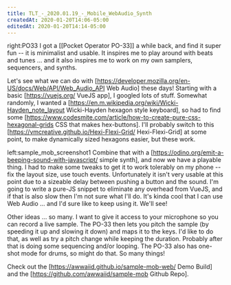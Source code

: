 ```yaml
---
title: TLT_-_2020.01.19_-_Mobile_WebAudio_Synth
createdAt: 2020-01-20T14:06-05:00
editedAt: 2020-01-20T14:14-05:00
---
```


right:PO33 I got a [[Pocket Operator PO-33]] a while back, and find it super fun -- it is minimalist and usable. It inspires me to play around with beats and tunes ... and it also inspires me to work on my own samplers, sequencers, and synths.

Let's see what we can do with [https://developer.mozilla.org/en-US/docs/Web/API/Web_Audio_API Web Audio] these days! Starting with a basic [https://vuejs.org/ VueJS app], I googled lots of stuff. Somewhat randomly, I wanted a [https://en.m.wikipedia.org/wiki/Wicki-Hayden_note_layout Wicki-Hayden hexagon style keyboard], so had to find some [https://www.codesmite.com/article/how-to-create-pure-css-hexagonal-grids CSS that makes hex-buttons]. I'll probably switch to this [https://vmcreative.github.io/Hexi-Flexi-Grid/ Hexi-Flexi-Grid] at some point, to make dynamically sized hexagons easier, but these work.

left:sample_mob_screenshot1 Combine that with a [https://odino.org/emit-a-beeping-sound-with-javascript/ simple synth], and now we have a playable thing. I had to make some tweaks to get it to work tolerably on my phone -- fix the layout size, use touch events. Unfortunately it isn't very usable at this point due to a sizeable delay between pushing a button and the sound. I'm going to write a pure-JS snippet to eliminate any overhead from VueJS, and if that is also slow then I'm not sure what I'll do. It's kinda cool that I can use Web Audio ... and I'd sure like to keep using it. We'll see!

Other ideas ... so many. I want to give it access to your microphone so you can record a live sample. The PO-33 then lets you pitch the sample (by speeding it up and slowing it down) and maps it to the keys. I'd like to do that, as well as try a pitch change while keeping the duration. Probably after that is doing some sequencing and/or looping. The PO-33 also has one-shot mode for drums, so might do that. So many things!

Check out the [https://awwaiid.github.io/sample-mob-web/ Demo Build] and the [https://github.com/awwaiid/sample-mob Github Repo].


